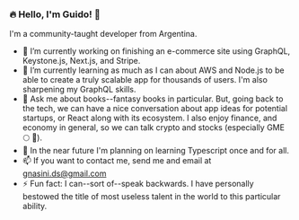 ### :fire: Hello, I'm Guido! 👋

I'm a community-taught developer from Argentina.

- 🔭 I’m currently working on finishing an e-commerce site using GraphQL, Keystone.js, Next.js, and Stripe.
- 🌱 I’m currently learning as much as I can about AWS and Node.js to be able to create a truly scalable app for thousands of users. I'm also sharpening my GraphQL skills.
- 💬 Ask me about books--fantasy books in particular. But, going back to the tech, we can have a nice conversation about app ideas for potential startups, or React along with its ecosystem. I also enjoy finance, and economy in general, so we can talk crypto and stocks (especially GME :full_moon: :rocket:).
- :octopus: In the near future I'm planning on learning Typescript once and for all.
- 📫 If you want to contact me, send me and email at gnasini.ds@gmail.com
- ⚡ Fun fact: I can--sort of--speak backwards. I have personally bestowed the title of most useless talent in the world to this particular ability.


